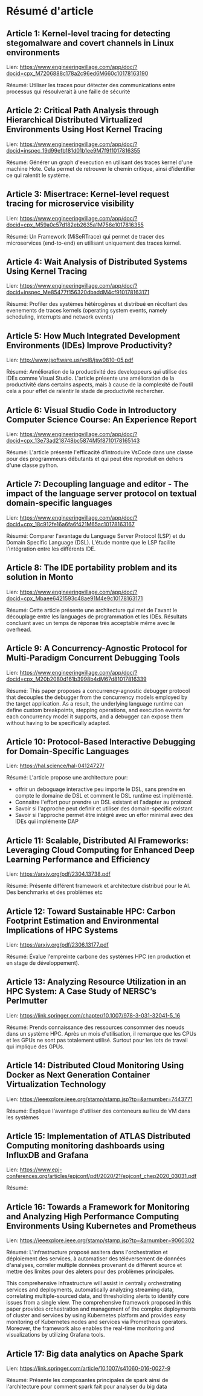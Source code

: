 # Résumé d'article

## Article 1: Kernel-level tracing for detecting stegomalware and covert channels in Linux environments

Lien: https://www.engineeringvillage.com/app/doc/?docid=cpx_M7206888c178a2c96ed6M660c10178163190

Résumé: Utiliser les traces pour détecter des communications entre processus qui résoulverait à une faille de sécurité

## Article 2: Critical Path Analysis through Hierarchical Distributed Virtualized Environments Using Host Kernel Tracing

Lien: https://www.engineeringvillage.com/app/doc/?docid=inspec_19d99efb181d01b1ee9M7f9f1017816355

Résumé: Générer un graph d'execution en utilisant des traces kernel d'une machine Hote. Cela permet de retrouver le chemin critique, ainsi d'identifier ce qui ralentit le système.

## Article 3: Misertrace: Kernel-level request tracing for microservice visibility

Lien: https://www.engineeringvillage.com/app/doc/?docid=cpx_M59a0c57d182eb2635a1M756e1017816355

Résumé: Un Framework (MiSeRTrace) qui permet de tracer des microservices (end-to-end) en utilisant uniquement des traces kernel.

## Article 4: Wait Analysis of Distributed Systems Using Kernel Tracing

Lien: https://www.engineeringvillage.com/app/doc/?docid=inspec_Me85477f156320dbaddM4cf910178163171

Résumé: Profiler des systèmes hétérogènes et distribué en récoltant des evenements de traces kernels (operating system events, namely scheduling, interrupts and network events)

## Article 5: How Much Integrated Development Environments (IDEs) Improve Productivity? 

Lien: http://www.jsoftware.us/vol8/jsw0810-05.pdf

Résumé: Amélioration de la productivité des developpeurs qui utilise des IDEs comme Visual Studio. L'article présente une amélioration de la productivité dans certains aspects, mais à cause de la complexité de l'outil cela a pour effet de ralentir le stade de productivité rechercher.

## Article 6: Visual Studio Code in Introductory Computer Science Course: An Experience Report

Lien: https://www.engineeringvillage.com/app/doc/?docid=cpx_13e73ad218748bc5874M5f8710178165143

Résumé: L'article présente l'efficacité d'introduire VsCode dans une classe pour des programmeurs débutants et qui peut être reproduit en dehors d'une classe python.

## Article 7: Decoupling language and editor - The impact of the language server protocol on textual domain-specific languages

Lien: https://www.engineeringvillage.com/app/doc/?docid=cpx_18c912fe16a6fa6f421M65ac10178163167

Résumé: Comparer l'avantage du Language Server Protocol (LSP) et du Domain Specific Language (DSL). L'étude montre que le LSP facilite l'intégration entre les différents IDE.


## Article 8: The IDE portability problem and its solution in Monto

Lien: https://www.engineeringvillage.com/app/doc/?docid=cpx_Mbaee6421593c48ae91M4e9c10178163171

Résumé: Cette article présente une architecture qui met de l'avant le découplage entre les languages de programmation et les IDEs. Résultats concluant avec un temps de réponse très acceptable même avec le overhead.

## Article 9: A Concurrency-Agnostic Protocol for Multi-Paradigm Concurrent Debugging Tools

Lien: https://www.engineeringvillage.com/app/doc/?docid=cpx_M20b2080d161b3998b4dM67d81017816339

Résumé: This paper proposes a concurrency-agnostic debugger protocol that decouples the debugger from the concurrency models employed by the target application. As a result, the underlying language runtime can define custom breakpoints, stepping operations, and execution events for each concurrency model it supports, and a debugger can expose them without having to be specifically adapted.

## Article 10: Protocol-Based Interactive Debugging for Domain-Specific Languages

Lien: https://hal.science/hal-04124727/

Résumé: L'article propose une architecture pour:
- offrir un deboguage interactive peu importe le DSL, sans prendre en compte le domaine de DSL et comment le DSL runtime est implémenté.
- Connaitre l'effort pour prendre un DSL existant et l'adapter au protocol
- Savoir si l'approche peut definir et utiliser des domain-specific existant
- Savoir si l'approche permet être intégré avec un effor minimal avec des IDEs qui implémente DAP

## Article 11: Scalable, Distributed AI Frameworks: Leveraging Cloud Computing for Enhanced Deep Learning Performance and Efficiency

Lien: https://arxiv.org/pdf/2304.13738.pdf

Résumé: Présente différent framework et architecture distribué pour le AI. Des benchmarks et des problèmes etc


## Article 12: Toward Sustainable HPC: Carbon Footprint Estimation and Environmental Implications of HPC Systems

Lien: https://arxiv.org/pdf/2306.13177.pdf

Résumé: Évalue l'empreinte carbone des systèmes HPC (en production et en stage de développement).


## Article 13: Analyzing Resource Utilization in an HPC System: A Case Study of NERSC’s Perlmutter

Lien: https://link.springer.com/chapter/10.1007/978-3-031-32041-5_16

Résumé: Prends connaissance des ressources consommer des noeuds dans un système HPC. Après un mois d'utilisation, il remarque que les CPUs et les GPUs ne sont pas totalement utilisé. Surtout pour les lots de travail qui implique des GPUs.


## Article 14: Distributed Cloud Monitoring Using Docker as Next Generation Container Virtualization Technology

Lien: https://ieeexplore.ieee.org/stamp/stamp.jsp?tp=&arnumber=7443771

Résumé: Explique l'avantage d'utiliser des conteneurs au lieu de VM dans les systèmes


## Article 15: Implementation of ATLAS Distributed Computing monitoring dashboards using InfluxDB and Grafana

Lien: https://www.epj-conferences.org/articles/epjconf/pdf/2020/21/epjconf_chep2020_03031.pdf

Résumé:

## Article 16: Towards a Framework for Monitoring and Analyzing High Performance Computing Environments Using Kubernetes and Prometheus

Lien: https://ieeexplore.ieee.org/stamp/stamp.jsp?tp=&arnumber=9060302

Résumé: L'infrastructure proposé assitera dans l'orchestration et déploiement des services, à automatiser des téléversement de données d'analyses, corréler multiple données provenant de différent source et mettre des limites pour des aleters pour des problèmes principales.  
<!-- English version -->
This comprehensive infrastructure will assist in
centrally orchestrating services and deployments, automatically
analyzing streaming data, correlating multiple-sourced data,
and thresholding alerts to identify core issues from a single
view. The comprehensive framework proposed in this paper
provides orchestration and management of the complex deployments of cluster and services by using Kubernetes platform and provides easy monitoring of Kubernetes nodes and
services via Prometheus operators. Moreover, the framework
also enables the real-time monitoring and visualizations by
utilizing Grafana tools.

## Article 17: Big data analytics on Apache Spark

Lien: https://link.springer.com/article/10.1007/s41060-016-0027-9

Résumé: Présente les composantes principales de spark ainsi de l'architecture pour comment spark fait pour analyser du big data  



